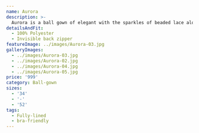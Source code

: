 ```yaml
---
name: Aurora
description: >-
  Aurora is a ball gown of elegant with the sparkles of beaded lace along the body and cuff. The style emphazises to hightlight bust and waist, with beaded lace. Hidden zipper on the side.
detailsAndFit:
  - 100% Polyester
  - Invisible back zipper
featureImage: ../images/Aurora-03.jpg
galleryImages:
  - ../images/Aurora-03.jpg
  - ../images/Aurora-02.jpg
  - ../images/Aurora-04.jpg
  - ../images/Aurora-05.jpg
price: '999'
category: Ball-gown
sizes:
  - '34'
  - '-'
  - '52'
tags:
  - Fully-lined
  - bra-friendly
---
```


